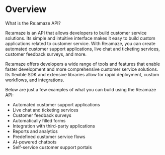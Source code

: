 # Overview

What is the Re:amaze API?

Re:amaze is an API that allows developers to build customer service solutions. Its simple and intuitive interface makes it easy to build custom applications related to customer service. With Re:amaze, you can create automated customer support applications, live chat and ticketing services, customer feedback surveys, and more.

Re:amaze offers developers a wide range of tools and features that enable faster development and more comprehensive customer service solutions. Its flexible SDK and extensive libraries allow for rapid deployment, custom workflows, and integrations.

Below are just a few examples of what you can build using the Re:amaze API:

- Automated customer support applications
- Live chat and ticketing services
- Customer feedback surveys
- Automatically filled forms
- Integration with third-party applications
- Reports and analytics
- Predefined customer service flows
- AI-powered chatbots
- Self-service customer support portals
